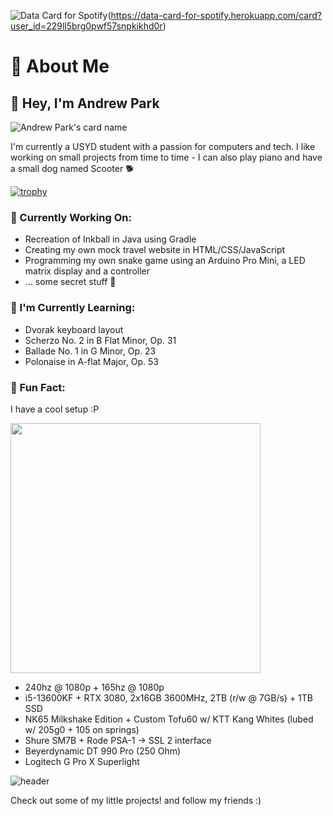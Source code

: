 ![Data Card for Spotify](https://data-card-for-spotify.herokuapp.com/api/card?user_id=229ll5brg0pwf57snpkikhd0r&custom_title=apark)(https://data-card-for-spotify.herokuapp.com/card?user_id=229ll5brg0pwf57snpkikhd0r)
<!--START_SECTION:waka-->
<!--END_SECTION:waka-->
<!--https://github.com/anmol098/waka-readme-stats?tab=readme-ov-file-->
<!--https://github.com/Platane/snk?tab=readme-ov-file-->

<!--
![header](https://capsule-render.vercel.app/api?type=soft&color=auto&height=300&section=header&text=capsule%20render&fontSize=90)

-->

# 🍒 About Me

## 👋 Hey, I'm Andrew Park

<!--https://github.com/satyawikananda/cardivo-->
![Andrew Park's card name](https://cardivo.vercel.app/api?name=Andrew%20Park&description=Hi,%20welcome%20to%20my%20profile!%20%F0%9F%91%8B&image=https://avatars.githubusercontent.com/u/40168823?v=4&backgroundColor=%23ecf0f1&instagram=andrew_parkk%20|%20&linkedin=andrewpark-%20|%20&github=aparkgh&pattern=ticTacToe&colorPattern=%23eaeaea)

I'm currently a USYD student with a passion for computers and tech. I like working on small projects from time to time - I can also play piano and have a small dog named Scooter 🐕

[![trophy](https://github-profile-trophy.vercel.app/?username=aparkgh)](https://github.com/ryo-ma/github-profile-trophy)

### 🚀 Currently Working On:
- Recreation of Inkball in Java using Gradle
- Creating my own mock travel website in HTML/CSS/JavaScript
- Programming my own snake game using an Arduino Pro Mini, a LED matrix display and a controller
- ... some secret stuff 👀

### 🌱 I'm Currently Learning:
- Dvorak keyboard layout
- Scherzo No. 2 in B Flat Minor, Op. 31
- Ballade No. 1 in G Minor, Op. 23
- Polonaise in A-flat Major, Op. 53

### 🌟 Fun Fact:
I have a cool setup :P

<img src="https://github.com/user-attachments/assets/def68e5e-1b2a-4a31-b265-12dda5326fa7" width="400"/>

- 240hz @ 1080p + 165hz @ 1080p
- i5-13600KF + RTX 3080, 2x16GB 3600MHz, 2TB (r/w @ 7GB/s) + 1TB SSD
- NK65 Milkshake Edition + Custom Tofu60 w/ KTT Kang Whites (lubed w/ 205g0 + 105 on springs)
- Shure SM7B + Rode PSA-1 → SSL 2 interface
- Beyerdynamic DT 990 Pro (250 Ohm)
- Logitech G Pro X Superlight

![header](https://capsule-render.vercel.app/api?type=venom&color=auto&height=300&section=header&text=%20%3A%29&fontSize=50)



Check out some of my little projects! and follow my friends :)

<!--
<picture>
  <source media="(prefers-color-scheme: dark)" srcset="github-snake-dark.svg" />
  <source media="(prefers-color-scheme: light)" srcset="github-snake.svg" />
  <img alt="github-snake" src="github-snake.svg" />
</picture>
-->
